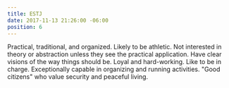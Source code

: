 ```yaml
---
title: ESTJ
date: 2017-11-13 21:26:00 -06:00
position: 6
---
```


Practical, traditional, and organized. Likely to be athletic. Not interested in theory or abstraction unless they see the practical application. Have clear visions of the way things should be. Loyal and hard-working. Like to be in charge. Exceptionally capable in organizing and running activities. "Good citizens" who value security and peaceful living.